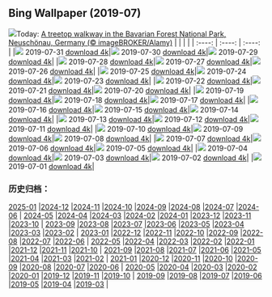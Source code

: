 ## Bing Wallpaper (2019-07)
![](http://cn.bing.com/th?id=OHR.TreeTower_EN-US3470966766_UHD.jpg&w=1000)Today: [A treetop walkway in the Bavarian Forest National Park, Neuschönau, Germany (© imageBROKER/Alamy)](http://cn.bing.com/th?id=OHR.TreeTower_EN-US3470966766_UHD.jpg)
|      |      |      |
| :----: | :----: | :----: |
|![](http://cn.bing.com/th?id=OHR.TreeTower_EN-US3470966766_UHD.jpg&pid=hp&w=384&h=216&rs=1&c=4) 2019-07-31 [download 4k](http://cn.bing.com/th?id=OHR.TreeTower_EN-US3470966766_UHD.jpg)|![](http://cn.bing.com/th?id=OHR.TortoiseMigration_EN-US3385545831_UHD.jpg&pid=hp&w=384&h=216&rs=1&c=4) 2019-07-30 [download 4k](http://cn.bing.com/th?id=OHR.TortoiseMigration_EN-US3385545831_UHD.jpg)|![](http://cn.bing.com/th?id=OHR.TrilliumLake_EN-US3336281654_UHD.jpg&pid=hp&w=384&h=216&rs=1&c=4) 2019-07-29 [download 4k](http://cn.bing.com/th?id=OHR.TrilliumLake_EN-US3336281654_UHD.jpg)|
|![](http://cn.bing.com/th?id=OHR.NebraskaCarArt_EN-US3283375378_UHD.jpg&pid=hp&w=384&h=216&rs=1&c=4) 2019-07-28 [download 4k](http://cn.bing.com/th?id=OHR.NebraskaCarArt_EN-US3283375378_UHD.jpg)|![](http://cn.bing.com/th?id=OHR.CahuitaNP_EN-US3238396594_UHD.jpg&pid=hp&w=384&h=216&rs=1&c=4) 2019-07-27 [download 4k](http://cn.bing.com/th?id=OHR.CahuitaNP_EN-US3238396594_UHD.jpg)|![](http://cn.bing.com/th?id=OHR.NendazAlpenhorn_EN-US3193438150_UHD.jpg&pid=hp&w=384&h=216&rs=1&c=4) 2019-07-26 [download 4k](http://cn.bing.com/th?id=OHR.NendazAlpenhorn_EN-US3193438150_UHD.jpg)|
|![](http://cn.bing.com/th?id=OHR.JanesCarousel_EN-US9857134061_UHD.jpg&pid=hp&w=384&h=216&rs=1&c=4) 2019-07-25 [download 4k](http://cn.bing.com/th?id=OHR.JanesCarousel_EN-US9857134061_UHD.jpg)|![](http://cn.bing.com/th?id=OHR.MeerkatMob_EN-US0017108852_UHD.jpg&pid=hp&w=384&h=216&rs=1&c=4) 2019-07-24 [download 4k](http://cn.bing.com/th?id=OHR.MeerkatMob_EN-US0017108852_UHD.jpg)|![](http://cn.bing.com/th?id=OHR.Skywalk_EN-US4440241441_UHD.jpg&pid=hp&w=384&h=216&rs=1&c=4) 2019-07-23 [download 4k](http://cn.bing.com/th?id=OHR.Skywalk_EN-US4440241441_UHD.jpg)|
|![](http://cn.bing.com/th?id=OHR.SardiniaHawkMoth_EN-US8645984997_UHD.jpg&pid=hp&w=384&h=216&rs=1&c=4) 2019-07-22 [download 4k](http://cn.bing.com/th?id=OHR.SardiniaHawkMoth_EN-US8645984997_UHD.jpg)|![](http://cn.bing.com/th?id=OHR.BuckinghamSummer_EN-US8419244709_UHD.jpg&pid=hp&w=384&h=216&rs=1&c=4) 2019-07-21 [download 4k](http://cn.bing.com/th?id=OHR.BuckinghamSummer_EN-US8419244709_UHD.jpg)|![](http://cn.bing.com/th?id=OHR.MoonMuseum_EN-US8292814597_UHD.jpg&pid=hp&w=384&h=216&rs=1&c=4) 2019-07-20 [download 4k](http://cn.bing.com/th?id=OHR.MoonMuseum_EN-US8292814597_UHD.jpg)|
|![](http://cn.bing.com/th?id=OHR.GodsGarden_EN-US5155689734_UHD.jpg&pid=hp&w=384&h=216&rs=1&c=4) 2019-07-19 [download 4k](http://cn.bing.com/th?id=OHR.GodsGarden_EN-US5155689734_UHD.jpg)|![](http://cn.bing.com/th?id=OHR.WaterperryGardens_EN-US8173436031_UHD.jpg&pid=hp&w=384&h=216&rs=1&c=4) 2019-07-18 [download 4k](http://cn.bing.com/th?id=OHR.WaterperryGardens_EN-US8173436031_UHD.jpg)|![](http://cn.bing.com/th?id=OHR.GobiSheep_EN-US3908203180_UHD.jpg&pid=hp&w=384&h=216&rs=1&c=4) 2019-07-17 [download 4k](http://cn.bing.com/th?id=OHR.GobiSheep_EN-US3908203180_UHD.jpg)|
|![](http://cn.bing.com/th?id=OHR.HemingwayHome_EN-US3797204563_UHD.jpg&pid=hp&w=384&h=216&rs=1&c=4) 2019-07-16 [download 4k](http://cn.bing.com/th?id=OHR.HemingwayHome_EN-US3797204563_UHD.jpg)|![](http://cn.bing.com/th?id=OHR.Ushitukiiwa_EN-US7864837707_UHD.jpg&pid=hp&w=384&h=216&rs=1&c=4) 2019-07-15 [download 4k](http://cn.bing.com/th?id=OHR.Ushitukiiwa_EN-US7864837707_UHD.jpg)|![](http://cn.bing.com/th?id=OHR.LeatherbackTT_EN-US7759807534_UHD.jpg&pid=hp&w=384&h=216&rs=1&c=4) 2019-07-14 [download 4k](http://cn.bing.com/th?id=OHR.LeatherbackTT_EN-US7759807534_UHD.jpg)|
|![](http://cn.bing.com/th?id=OHR.TheMac_EN-US7670367637_UHD.jpg&pid=hp&w=384&h=216&rs=1&c=4) 2019-07-13 [download 4k](http://cn.bing.com/th?id=OHR.TheMac_EN-US7670367637_UHD.jpg)|![](http://cn.bing.com/th?id=OHR.NightofNights_EN-US7573513110_UHD.jpg&pid=hp&w=384&h=216&rs=1&c=4) 2019-07-12 [download 4k](http://cn.bing.com/th?id=OHR.NightofNights_EN-US7573513110_UHD.jpg)|![](http://cn.bing.com/th?id=OHR.IndiaLitSpace_EN-US7080723789_UHD.jpg&pid=hp&w=384&h=216&rs=1&c=4) 2019-07-11 [download 4k](http://cn.bing.com/th?id=OHR.IndiaLitSpace_EN-US7080723789_UHD.jpg)|
|![](http://cn.bing.com/th?id=OHR.KingsWalkway_EN-US7409391590_UHD.jpg&pid=hp&w=384&h=216&rs=1&c=4) 2019-07-10 [download 4k](http://cn.bing.com/th?id=OHR.KingsWalkway_EN-US7409391590_UHD.jpg)|![](http://cn.bing.com/th?id=OHR.JaguarPantanal_EN-US7334347066_UHD.jpg&pid=hp&w=384&h=216&rs=1&c=4) 2019-07-09 [download 4k](http://cn.bing.com/th?id=OHR.JaguarPantanal_EN-US7334347066_UHD.jpg)|![](http://cn.bing.com/th?id=OHR.ChefchaouenMorocco_EN-US7146186763_UHD.jpg&pid=hp&w=384&h=216&rs=1&c=4) 2019-07-08 [download 4k](http://cn.bing.com/th?id=OHR.ChefchaouenMorocco_EN-US7146186763_UHD.jpg)|
|![](http://cn.bing.com/th?id=OHR.WesternArcticHerd_EN-US7060265745_UHD.jpg&pid=hp&w=384&h=216&rs=1&c=4) 2019-07-07 [download 4k](http://cn.bing.com/th?id=OHR.WesternArcticHerd_EN-US7060265745_UHD.jpg)|![](http://cn.bing.com/th?id=OHR.PelotonSunflowers_EN-US6580114020_UHD.jpg&pid=hp&w=384&h=216&rs=1&c=4) 2019-07-06 [download 4k](http://cn.bing.com/th?id=OHR.PelotonSunflowers_EN-US6580114020_UHD.jpg)|![](http://cn.bing.com/th?id=OHR.PeelCastle_EN-US6180948507_UHD.jpg&pid=hp&w=384&h=216&rs=1&c=4) 2019-07-05 [download 4k](http://cn.bing.com/th?id=OHR.PeelCastle_EN-US6180948507_UHD.jpg)|
|![](http://cn.bing.com/th?id=OHR.SeattleFourth_EN-US6291178684_UHD.jpg&pid=hp&w=384&h=216&rs=1&c=4) 2019-07-04 [download 4k](http://cn.bing.com/th?id=OHR.SeattleFourth_EN-US6291178684_UHD.jpg)|![](http://cn.bing.com/th?id=OHR.Transfagarasan_EN-US6188465843_UHD.jpg&pid=hp&w=384&h=216&rs=1&c=4) 2019-07-03 [download 4k](http://cn.bing.com/th?id=OHR.Transfagarasan_EN-US6188465843_UHD.jpg)|![](http://cn.bing.com/th?id=OHR.BailysBeads_EN-US6110016716_UHD.jpg&pid=hp&w=384&h=216&rs=1&c=4) 2019-07-02 [download 4k](http://cn.bing.com/th?id=OHR.BailysBeads_EN-US6110016716_UHD.jpg)|
|![](http://cn.bing.com/th?id=OHR.CanadaDayCanoeing_EN-US6034630534_UHD.jpg&pid=hp&w=384&h=216&rs=1&c=4) 2019-07-01 [download 4k](http://cn.bing.com/th?id=OHR.CanadaDayCanoeing_EN-US6034630534_UHD.jpg)|
### 历史归档：
[2025-01](/picture/2025-01/) |[2024-12](/picture/2024-12/) |[2024-11](/picture/2024-11/) |[2024-10](/picture/2024-10/) |[2024-09](/picture/2024-09/) |[2024-08](/picture/2024-08/) |[2024-07](/picture/2024-07/) |[2024-06](/picture/2024-06/) |
[2024-05](/picture/2024-05/) |[2024-04](/picture/2024-04/) |[2024-03](/picture/2024-03/) |[2024-02](/picture/2024-02/) |[2024-01](/picture/2024-01/) |[2023-12](/picture/2023-12/) |[2023-11](/picture/2023-11/) |[2023-10](/picture/2023-10/) |
[2023-09](/picture/2023-09/) |[2023-08](/picture/2023-08/) |[2023-07](/picture/2023-07/) |[2023-06](/picture/2023-06/) |[2023-05](/picture/2023-05/) |[2023-04](/picture/2023-04/) |[2023-03](/picture/2023-03/) |[2023-02](/picture/2023-02/) |
[2023-01](/picture/2023-01/) |[2022-12](/picture/2022-12/) |[2022-11](/picture/2022-11/) |[2022-10](/picture/2022-10/) |[2022-09](/picture/2022-09/) |[2022-08](/picture/2022-08/) |[2022-07](/picture/2022-07/) |[2022-06](/picture/2022-06/) |
[2022-05](/picture/2022-05/) |[2022-04](/picture/2022-04/) |[2022-03](/picture/2022-03/) |[2022-02](/picture/2022-02/) |[2022-01](/picture/2022-01/) |[2021-12](/picture/2021-12/) |[2021-11](/picture/2021-11/) |[2021-10](/picture/2021-10/) |
[2021-09](/picture/2021-09/) |[2021-08](/picture/2021-08/) |[2021-07](/picture/2021-07/) |[2021-06](/picture/2021-06/) |[2021-05](/picture/2021-05/) |[2021-04](/picture/2021-04/) |[2021-03](/picture/2021-03/) |[2021-02](/picture/2021-02/) |
[2021-01](/picture/2021-01/) |[2020-12](/picture/2020-12/) |[2020-11](/picture/2020-11/) |[2020-10](/picture/2020-10/) |[2020-09](/picture/2020-09/) |[2020-08](/picture/2020-08/) |[2020-07](/picture/2020-07/) |[2020-06](/picture/2020-06/) |
[2020-05](/picture/2020-05/) |[2020-04](/picture/2020-04/) |[2020-03](/picture/2020-03/) |[2020-02](/picture/2020-02/) |[2020-01](/picture/2020-01/) |[2019-12](/picture/2019-12/) |[2019-11](/picture/2019-11/) |[2019-10](/picture/2019-10/) |
[2019-09](/picture/2019-09/) |[2019-08](/picture/2019-08/) |[2019-07](/picture/2019-07/) |[2019-06](/picture/2019-06/) |[2019-05](/picture/2019-05/) |[2019-04](/picture/2019-04/) |[2019-03](/picture/2019-03/) |
